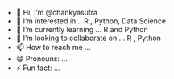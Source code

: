 - 👋 Hi, I’m @chankyasutra
- 👀 I’m interested in .. R , Python, Data Science
- 🌱 I’m currently learning ... R and Python
- 💞️ I’m looking to collaborate on ... R , Python
- 📫 How to reach me ... 
- 😄 Pronouns: ...
- ⚡ Fun fact: ...

<!---
chankyasutra/chankyasutra is a ✨ special ✨ repository because its `README.md` (this file) appears on your GitHub profile.
You can click the Preview link to take a look at your changes.
--->
